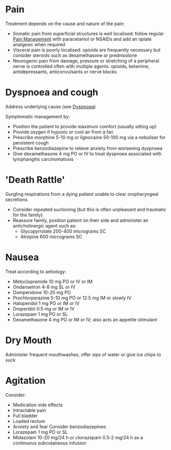# Pain
Treatment depends on the cause and nature of the pain:
- Somatic pain from superficial structures is well localised: follow regular [Pain Management](01%20Disciplines/Clinical/Topics/Pain%20Management.md) with paracetamol or NSAIDs and add an opiate analgesic when required
- Visceral pain is poorly localised: opioids are frequently necessary but consider steroids such as dexamethasone or prednisolone
- Neurogenic pain from damage, pressure or stretching of a peripheral nerve is controlled often with multiple agents: opioids, ketamine, antidepressants, anticonvulsants or nerve blocks
# Dyspnoea and cough
Address underlying cause (see [Dyspnoea](01%20Disciplines/Respiratory/Presenting%20Complaints/Shortness%20of%20Breath,%20Cough%20and%20Haemopytsis.md))

Symptomatic management by:
- Position the patient to provide maximum comfort (usually sitting up)
- Provide oxygen if hypoxic or cool air from a fan
- Prescribe morphine 5-10 mg or lignocaine 50-100 mg via a nebuliser for persistent cough
- Prescribe benzodiazepine to relieve anxiety from worsening dyspnoea
- Give dexamethasone 4 mg PO or IV to treat dyspnoea associated with lymphangitis carcinomatosis
# 'Death Rattle'
Gurgling respirations from a dying patient unable to clear oropharyngeal secretions
- Consider repeated suctioning (but this is often unpleasant and traumatic for the family)
- Reassure family, position patient on their side and administer an anticholinergic agent such as:
	- Glycopyrrolate 200-400 micrograms SC
	- Atropine 600 micrograms SC
# Nausea
Treat according to aetiology:
- Metoclopramide 10 mg PO or IV or IM
- Ondansetron 4-8 mg SL or IV
- Domperidone 10-20 mg PO
- Prochlorperazine 5-10 mg PO or 12.5 mg IM or slowly IV
- Haloperidol 1 mg PO or IM or IV
- Droperidol 0.5 mg or IM or IV
- Lorazepam 1 mg PO or SL
- Dexamethasone 4 mg PO or IM or IV; also acts an appetite stimulant
# Dry Mouth
Administer frequent mouthwashes, offer sips of water or give ice chips to suck
# Agitation
Consider:
- Medication side effects
- Intractable pain
- Full bladder
- Loaded rectum
- Anxiety and fear
Consider benzodiazepines:
- Lorazepam 1 mg PO or SL
- Midazolam 10-20 mg/24 h or clonazepam 0.5-2 mg/24 h as a continuous subcutaneous infusion